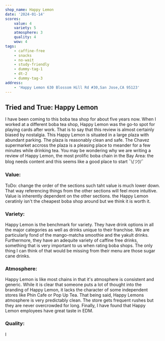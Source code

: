 ```yaml
---
shop_name: Happy Lemon
date: '2024-01-14'
scores:
    value: 4
    variety: 5
    atmosphere: 3
    quality: 4
    wow: 4
tags:
    - caffine-free
    - snacks
    - no-wait
    - study-friendly
    - dummy-tag-1
    - dt-2
    - dummy-tag-3
address:
    - 'Happy Lemon 630 Blossom Hill Rd #30,San Jose,CA 95123'
---
```


<script lang="ts">
    import "$lib/style_sheets/blog_post_styles.css"
</script>

## Tried and True: Happy Lemon

I have been coming to this boba tea shop for about five years now. When I worked at a different boba tea shop, Happy Lemon was the go-to spot for playing cards after work. That is to say that this review is almost certainly biased by nostalgia. This Happy Lemon is situated in a large plaza with abundant parking. The plaza is reasonably clean and safe. The Chavez supermarket accross the plaza is a pleasing place to meander for a few minutes while drinking tea. You may be wondering why we are writing a review of Happy Lemon, the most prolific boba chain in the Bay Area: the blog needs content and this seems like a good place to start ¯\\_(ツ)_/¯

### Value:

ToDo: change the order of the sections such taht value is much lower down. That way referencing things from the other sections will feel more intuitive. Value is inherently dependent on the other sections. the Happy Lemon ceratinly isn't the cheapest boba shop around but we think it is worth it.

### Variety:

Happy Lemon is the benchmark for variety. They have drink options in all the major categories as well as drinks unique to their franchise. We are particularly fond of the mango-matcha smoothie and the yakult drinks. Furthermore, they have an adequite variety of caffine free drinks, something that is very important to us when rating boba shops. The only thing I can think of that would be missing from their menu are those sugar cane drinks. 

### Atmosphere:

Happy Lemon is like most chains in that it's atmosphere is consistent and generic. While it is clear that someone puts a lot of thought into the branding of Happy Lemon, it lacks the character of some independent stores like Phin Cafe or Pop Up Tea. That being said, Happy Lemons atmosphere is very predictably clean. The store gets frequent rushes but they are never overcrowded for long. Finally, I have found that Happy Lemon employees have great taste in EDM.

### Quality:

I 
